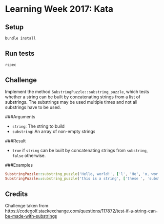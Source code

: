# Learning Week 2017: Kata

## Setup

```sh
bundle install
```

## Run tests

```sh
rspec
```

## Challenge

Implement the method `SubstringPuzzle::substring_puzzle`, which tests whether a string can be built by concatenating
strings from a list of substrings. The substrings may be used multiple times and not all substrings have to be used.

###Arguments
* `string`: The string to build
* `substring`: An array of non-empty strings


###Result
* `true` if `string` can be built by concatenating strings from `substring`, `false` otherwise.


###Examples

```rb
SubstringPuzzle::substring_puzzle('Hello, world!', ['l', 'He', 'o, wor', 'd!']) #true
SubstringPuzzle::substring_puzzle('this is a string', ['these ', 'substrings ', 'do ', 'not ', 'match']) #false
```

## Credits

Challenge taken from https://codegolf.stackexchange.com/questions/117872/test-if-a-string-can-be-made-with-substrings
